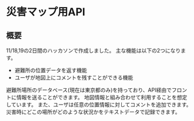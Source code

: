 # 災害マップ用API 
## 概要
11/18,19の2日間のハッカソンで作成しました。
主な機能は以下の2つになります。
- 避難所の位置データを返す機能
- ユーザが地図上にコメントを残すことができる機能

避難所場所のデータベース(現在は東京都のみ)を持っており、API経由でフロントに情報を送ることができます。
地図情報と組み合わせて利用することを想定しています。
また、ユーザは任意の位置情報に対してコメントを追加できます。
災害時にどこの場所がどのような状況かをテキストデータで記録できます。
